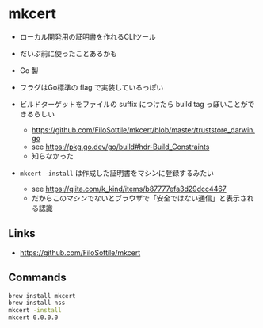 # mkcert
- ローカル開発用の証明書を作れるCLIツール
- だいぶ前に使ったことあるかも
- Go 製

- フラグはGo標準の flag で実装しているっぽい
- ビルドターゲットをファイルの suffix につけたら build tag っぽいことができるらしい
  - https://github.com/FiloSottile/mkcert/blob/master/truststore_darwin.go
  - see https://pkg.go.dev/go/build#hdr-Build_Constraints
  - 知らなかった

- `mkcert -install` は作成した証明書をマシンに登録するみたい
  - see https://qiita.com/k_kind/items/b87777efa3d29dcc4467
  - だからこのマシンでないとブラウザで「安全ではない通信」と表示される認識

## Links
- https://github.com/FiloSottile/mkcert

## Commands
```bash
brew install mkcert
brew install nss
mkcert -install
mkcert 0.0.0.0
```
